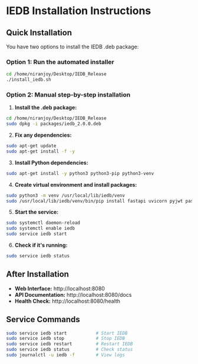 # IEDB Installation Instructions

## Quick Installation

You have two options to install the IEDB .deb package:

### Option 1: Run the automated installer
```bash
cd /home/niranjoy/Desktop/IEDB_Release
./install_iedb.sh
```

### Option 2: Manual step-by-step installation

1. **Install the .deb package:**
```bash
cd /home/niranjoy/Desktop/IEDB_Release
sudo dpkg -i packages/iedb_2.0.0.deb
```

2. **Fix any dependencies:**
```bash
sudo apt-get update
sudo apt-get install -f -y
```

3. **Install Python dependencies:**
```bash
sudo apt-get install -y python3 python3-pip python3-venv
```

4. **Create virtual environment and install packages:**
```bash
sudo python3 -m venv /usr/local/lib/iedb/venv
sudo /usr/local/lib/iedb/venv/bin/pip install fastapi uvicorn pyjwt passlib bcrypt email-validator cryptography python-multipart pydantic
```

5. **Start the service:**
```bash
sudo systemctl daemon-reload
sudo systemctl enable iedb
sudo service iedb start
```

6. **Check if it's running:**
```bash
sudo service iedb status
```

## After Installation

- **Web Interface:** http://localhost:8080
- **API Documentation:** http://localhost:8080/docs
- **Health Check:** http://localhost:8080/health

## Service Commands

```bash
sudo service iedb start           # Start IEDB
sudo service iedb stop            # Stop IEDB
sudo service iedb restart         # Restart IEDB
sudo service iedb status          # Check status
sudo journalctl -u iedb -f        # View logs
```